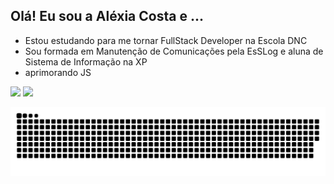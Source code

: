 ## Olá! Eu sou a Aléxia Costa e ...

- Estou estudando para me tornar FullStack Developer na Escola DNC
- Sou formada em Manutenção de Comunicações pela EsSLog e aluna de Sistema de Informação na XP
- aprimorando JS

<div>
  <img height="180rem" src="https://github-readme-stats.vercel.app/api?username=alexiacgcosta&show_icons=true&theme=dark&include_all_commits-true&count_privative-true"/>
  <img height="180rem" src="https://github-readme-stats.vercel.app/api/top-langs/?username=alexiacgcosta&layout=compact&langs_count=16&theme=dark"/>

   
 
   ![snake gif](https://github.com/alexiacgcosta/alexiacgcosta/blob/output/github-contribution-grid-snake.svg)
</div>  



